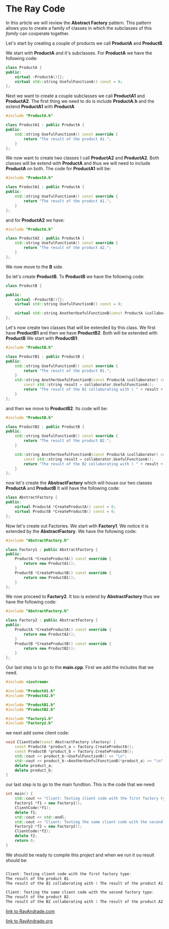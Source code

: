# The Ray Code #
In this article we will review the **Abstract Factory** pattern.
This pattern allows you to create a family of classes in which
the subclasses of this *family* can cooperate together.

Let's start by creating a couple of products we call **ProductA** and **ProductB**.

We start with **ProductA** and it's subclasses. For **ProductA** we have the following code:

```c++
class ProductA {
public:
    virtual ~ProductA(){};
    virtual std::string UsefulFunctionA() const = 0;
};
```
Next we want to create a couple subclasses we call **ProductA1** and **ProductA2**.
The first thing we need to do is include **ProductA.h** and the extend **ProductA1** with **ProductA**
```c++
#include "ProductA.h"

class ProductA1 : public ProductA {
public:
    std::string UsefulFunctionA() const override {
        return "The result of the product A1.";
    }
};

```
We now want to create two classes I call **ProductA2** and **ProductA2**. Both classes
will be extend with **ProductA** and thus we will need to include **ProductA** on both.
The code for **ProductA1** will be:

```c++
#include "ProductA.h"

class ProductA1 : public ProductA {
public:
    std::string UsefulFunctionA() const override {
        return "The result of the product A1.";
    }
};

```
and for **ProductA2** we have:
```c++
#include "ProductA.h"

class ProductA2 : public ProductA {
    std::string UsefulFunctionA() const override {
        return "The result of the product A2.";
    }
};

```
We now move to the **B** side.

So let's create **ProductB**. To **ProductB** we have the following code:

```c++
class ProductB {

public:
    virtual ~ProductB(){};
    virtual std::string UsefulFunctionB() const = 0;

    virtual std::string AnotherUsefulFunctionB(const ProductA &collaborator) const = 0;
};

```
Let's now create two classes that will be extended by this class.
We first have **ProductB1** and then we have **ProductB2**. Both will be extended with **ProductB**
We start with **ProductB1**:

```c++
#include "ProductB.h"

class ProductB1 : public ProductB {
public:
    std::string UsefulFunctionB() const override {
        return "The result of the product B1.";
    }
    std::string AnotherUsefulFunctionB(const ProductA &collaborator) const override {
        const std::string result = collaborator.UsefulFunctionA();
        return "The result of the B1 collaborating with ( " + result + " )";
    }
};
```
and then we move to **ProductB2**. Its code will be:
```c++
#include "ProductB.h"

class ProductB2 : public ProductB {
public:
    std::string UsefulFunctionB() const override {
        return "The result of the product B2.";
    }

    std::string AnotherUsefulFunctionB(const ProductA &collaborator) const override {
        const std::string result = collaborator.UsefulFunctionA();
        return "The result of the B2 collaborating with ( " + result + " )";
    }
};
```
now let's create the **AbstractFactory** which will house our two classes **ProductA** and **ProductB**
It will have the following code:
```c++
class AbstractFactory {
public:
    virtual ProductA *CreateProductA() const = 0;
    virtual ProductB *CreateProductB() const = 0;
};
```
Now let's create out Factories. We start with **Factory1**. 
We notice it is extended by the **AbstractFactory**. 
We have the following code:
```c++
#include "AbstractFactory.h"

class Factory1 : public AbstractFactory {
public:
    ProductA *CreateProductA() const override {
        return new ProductA1();
    }
    ProductB *CreateProductB() const override {
        return new ProductB1();
    }
};
```
We now proceed to **Factory2**. It too is extend by **AbstractFactory** thus we have the following code:
```c++
#include "AbstractFactory.h"

class Factory2 : public AbstractFactory {
public:
    ProductA *CreateProductA() const override {
        return new ProductA2();
    }
    ProductB *CreateProductB() const override {
        return new ProductB2();
    }
};
```
Our last step is to go to the **main.cpp**.
First we add the includes that we need.
```c++
#include <iostream>

#include "ProductA1.h"
#include "ProductA2.h"

#include "ProductB1.h"
#include "ProductB2.h"

#include "Factory1.h"
#include "Factory2.h"
```
 we next add some client code:
```c++
void ClientCode(const AbstractFactory &factory) {
    const ProductA *product_a = factory.CreateProductA();
    const ProductB *product_b = factory.CreateProductB();
    std::cout << product_b->UsefulFunctionB() << "\n";
    std::cout << product_b->AnotherUsefulFunctionB(*product_a) << "\n";
    delete product_a;
    delete product_b;
}
```
our last step is to go to the main fundtion. This is the code that we need:
```c++
int main() {
    std::cout << "Client: Testing client code with the first factory type:\n";
    Factory1 *f1 = new Factory1();
    ClientCode(*f1);
    delete f1;
    std::cout << std::endl;
    std::cout << "Client: Testing the same client code with the second factory type:\n";
    Factory2 *f2 = new Factory2();
    ClientCode(*f2);
    delete f2;
    return 0;
}
```
We should be ready to compile this project and when we run it ou result should be:
```c++

Client: Testing client code with the first factory type:
The result of the product B1.
The result of the B1 collaborating with ( The result of the product A1. )

Client: Testing the same client code with the second factory type:
The result of the product B2.
The result of the B2 collaborating with ( The result of the product A2. )


```

[link to RayAndrade.com](http://RayAndrade.com)

[link to RayAndrade.org](http://RayAndrade.org)
